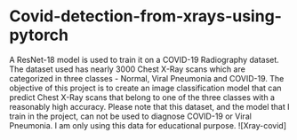 # Covid-detection-from-xrays-using-pytorch

A ResNet-18 model is used to train it on a COVID-19 Radiography dataset. The dataset used has nearly 3000 Chest X-Ray scans which are categorized in three classes - Normal, Viral Pneumonia and COVID-19. The objective of this project is to create an image classification model that can predict Chest X-Ray scans that belong to one of the three classes with a reasonably high accuracy. Please note that this dataset, and the model that I train in the project, can not be used to diagnose COVID-19 or Viral Pneumonia. I am only using this data for educational purpose.
![Xray-covid]
